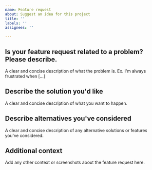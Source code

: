 ```yaml
---
name: Feature request
about: Suggest an idea for this project
title: ''
labels: ''
assignees: ''

---
```


## Is your feature request related to a problem? Please describe. ##
A clear and concise description of what the problem is. Ex. I'm always frustrated when [...]

## Describe the solution you'd like ##
A clear and concise description of what you want to happen.

## Describe alternatives you've considered ##
A clear and concise description of any alternative solutions or features you've considered.

## Additional context ##
Add any other context or screenshots about the feature request here.
